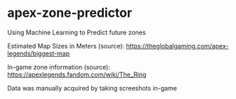 # apex-zone-predictor
Using Machine Learning to Predict future zones

Estimated Map Sizes in Meters (source): https://theglobalgaming.com/apex-legends/biggest-map

In-game zone information (source): https://apexlegends.fandom.com/wiki/The_Ring

Data was manually acquired by taking screeshots in-game
